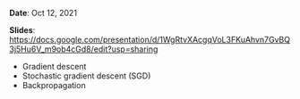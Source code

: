 **Date**: Oct 12, 2021

**Slides**: https://docs.google.com/presentation/d/1WgRtvXAcgqVoL3FKuAhvn7GvBQ3j5Hu6V_m9ob4cGd8/edit?usp=sharing

* Gradient descent
* Stochastic gradient descent (SGD)
* Backpropagation
